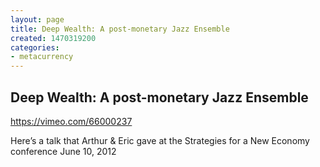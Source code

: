 ```yaml
---
layout: page
title: Deep Wealth: A post-monetary Jazz Ensemble
created: 1470319200
categories:
- metacurrency
---
```


## Deep Wealth: A post-monetary Jazz Ensemble

https://vimeo.com/66000237

Here’s a talk that Arthur & Eric gave at the Strategies for a New Economy conference June 10, 2012
